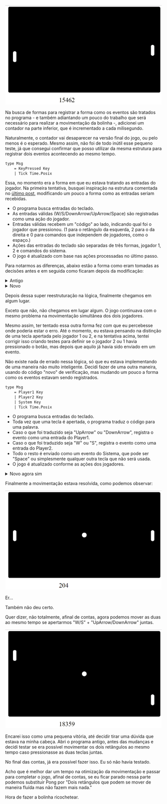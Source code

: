 ![](img/08-04-2019-1.gif)


Na busca de formas para registrar a forma como os eventos são tratados no programa - e também adiantando um pouco do trabalho que será necessário para realizar a movimentação da bolinha -, adicionei um contador na parte inferior, que é incrementado a cada milisegundo.

Naturalmente, o contador vai desaparecer na versão final do jogo, ou pelo menos é o esperado. Mesmo assim, não foi de todo inútil esse pequeno teste, já que consegui confirmar que posso utilizar da mesma estrutura para registrar dois eventos acontecendo ao mesmo tempo.

```
type Msg 
    = KeyPressed Key
    | Tick Time.Posix
```

Essa, no momento era a forma em que eu estava tratando as entradas do jogador. Na primeira tentativa, busquei inspiração na estrutura comentada no [último post](https://lucasschurer.github.io/elm-pong/07-04-2019-1), modificando um pouco a forma como as entradas seriam recebidas.
  - O programa busca entradas do teclado.
  - As entradas válidas (W/S/DownArrow/UpArrow/Space) são registradas como uma ação do jogador.
  - Entradas válidas recebem um "código" ao lado, indicando qual foi o jogador que pressionou. (1 para o retângulo da esquerda, 2 para o da direita e 0 para comandos que independem de jogadores, como o espaço.)
  - Ações das entradas do teclado são separadas de três formas, jogador 1, 2 e comandos do sistema.
  - O jogo é atualizado com base nas ações processadas no último passo.
  
Para notarmos as diferenças, abaixo estão a forma como eram tomadas as decisões antes e em seguida como ficaram depois da modificação:

<details>
  <summary>Antigo</summary>

```
update : Msg -> Model -> ( Model, Cmd Msg )
update msg model = 
    case msg of 
        KeyPressed key ->
            case key of
                Up -> 
                    if validMovement model.game model.player1 2 then
                        ( { model | player1 = updatePlayer model.player1 -1 }
                        , Cmd.none 
                        )

                    else 
                        ( model
                        , Cmd.none 
                        )
                
                Down ->
                    if validMovement model.game model.player1 1 then
                        ( { model | player1 = updatePlayer model.player1 1 }
                        , Cmd.none 
                        )

                    else 
                        ( model
                        , Cmd.none 
                        )
                
                W ->
                    if validMovement model.game model.player2 2 then
                        ( { model | player2 = updatePlayer model.player2 -1 }
                        , Cmd.none 
                        )

                    else 
                        ( model
                        , Cmd.none 
                        )
                
                S ->
                    if validMovement model.game model.player2 1 then
                        ( { model | player2 = updatePlayer model.player2 1 }
                        , Cmd.none 
                        )

                    else 
                        ( model
                        , Cmd.none 
                        )
                
                Space ->
                    ( model, Cmd.none ) 
                
                None ->
                    ( model, Cmd.none ) 
      
        Tick time ->
            ( { model | time = model.time + 1, ball = updateBall model.ball }
            , Cmd.none ) 
```
</details>
<details>
  <summary>Novo</summary>
  
```
update : Msg -> Model -> ( Model, Cmd Msg )
update msg model = 
    case msg of 
        KeyPressed key player->
            case player of
                1 ->
                    case key of
                        Up -> 
                            if validMovement model.game model.player1 2 then
                                ( { model | player1 = updatePlayer model.player1 -1 }
                                , Cmd.none 
                                )

                            else 
                                ( model
                                , Cmd.none 
                                )
                        
                        Down ->
                            if validMovement model.game model.player1 1 then
                                ( { model | player1 = updatePlayer model.player1 1 }
                                , Cmd.none 
                                )

                            else 
                                ( model
                                , Cmd.none 
                                )
                    
                2 ->
                    case key of
                        W ->
                            if validMovement model.game model.player2 2 then
                                ( { model | player2 = updatePlayer model.player2 -1 }
                                , Cmd.none 
                                )

                            else 
                                ( model
                                , Cmd.none 
                                )
                        
                        S ->
                            if validMovement model.game model.player2 1 then
                                ( { model | player2 = updatePlayer model.player2 1 }
                                , Cmd.none 
                                )

                            else 
                                ( model
                                , Cmd.none 
                                )

                0 ->
                    case key of
                        Space ->
                            ( model, Cmd.none ) 
                        
                        None ->
                            ( model, Cmd.none ) 
      
        Tick time ->
            ( { model | time = model.time + 1, ball = updateBall model.ball }
            , Cmd.none ) 
```
</details>

Depois dessa super reestruturação na lógica, finalmente chegamos em algum lugar.

Exceto que não, não chegamos em lugar algum. O jogo continuava com o mesmo problema na movimentação simultânea dos dois jogadores.

Mesmo assim, ter tentado essa outra forma fez com que eu percebesse onde poderia estar o erro. Até o momento, eu estava pensando na distinção de uma tecla apertada pelo jogador 1 ou 2, e na tentativa acima, tentei corrigir isso criando testes para definir se o jogador 2 ou 1 havia pressionado o botão, mas depois que aquilo já havia sido enviado em um evento.

Não existe nada de errado nessa lógica, só que eu estava implementando de uma maneira não muito inteligente. Decidi fazer de uma outra maneira, usando do código "novo" de verificação, mas mudando um pouco a forma como os eventos estavam sendo registrados.

```
type Msg 
    = Player1 Key
    | Player2 Key
    | System Key
    | Tick Time.Posix
```

  - O programa busca entradas do teclado.
  - Toda vez que uma tecla é apertada, o programa traduz o código para uma palavra. 
  - Caso o que foi traduzido seja "UpArrow" ou "DownArrow", registra o evento como uma entrada do Player1.
  - Caso o que foi traduzido seja "W" ou "S", registra o evento como uma entrada do Player2.
  - Todo o resto é enviado como um evento do Sistema, que pode ser "Space" ou simplesmente qualquer outra tecla que não será usada.
  - O jogo é atualizado conforme as ações dos jogadores.
  
<details>
  <summary>Novo agora sim</summary>
    
```
update : Msg -> Model -> ( Model, Cmd Msg )
update msg model = 
    case msg of 
        Player1 key ->
            case key of
                Up -> 
                    if validMovement model.game model.player1 2 then
                        ( { model | player1 = updatePlayer model.player1 -1 }
                        , Cmd.none 
                        )

                    else 
                        ( model
                        , Cmd.none 
                        )
                
                Down ->
                    if validMovement model.game model.player1 1 then
                        ( { model | player1 = updatePlayer model.player1 1 }
                        , Cmd.none 
                        )

                    else 
                        ( model
                        , Cmd.none 
                        )
                
                _ ->
                    ( model, Cmd.none )

        Player2 key ->
            case key of
                W ->
                    if validMovement model.game model.player2 2 then
                        ( { model | player2 = updatePlayer model.player2 -1 }
                        , Cmd.none 
                        )

                    else 
                        ( model
                        , Cmd.none 
                        )
                
                S ->
                    if validMovement model.game model.player2 1 then
                        ( { model | player2 = updatePlayer model.player2 1 }
                        , Cmd.none 
                        )

                    else 
                        ( model
                        , Cmd.none 
                        )
                
                _ ->
                    ( model, Cmd.none )

        System key ->
            case key of
                Space ->
                    ( model, Cmd.none ) 
                
                _ ->
                    ( model, Cmd.none ) 
      
        Tick time ->
            ( { model | time = model.time + 1, ball = updateBall model.ball }
            , Cmd.none ) 
```
</details>
    
Finalmente a movimentação estava resolvida, como podemos observar:

![](img/08-04-2019-2.gif)


Er...

Também não deu certo.

Quer dizer, não totalmente, afinal de contas, agora podemos mover as duas ao mesmo tempo se apertarmos "W/S" + "UpArrow/DownArrow" juntas.

![](img/08-04-2019-3.gif)

Encarei isso como uma pequena vitória, até decidir tirar uma dúvida que estava na minha cabeça. Abri o programa antigo, antes das mudanças e decidi testar se era possível movimentar os dois retângulos ao mesmo tempo caso pressionasse as duas teclas juntas.

No final das contas, já era possível fazer isso. Eu só não havia testado.

Acho que é melhor dar um tempo na otimização da movimentação e passar para completar o jogo, afinal de contas, se eu ficar parado nessa parte podemos substituir Pong por "Dois retângulos que podem se mover de maneira fluída mas não fazem mais nada."

Hora de fazer a bolinha ricochetear.


